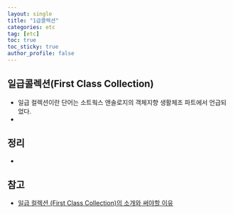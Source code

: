 ```yaml
---
layout: single
title: "1급콜렉션"
categories: etc
tag: [etc]
toc: true
toc_sticky: true
author_profile: false
---
```

## 일급콜렉션(First Class Collection)

* 일급 컬렉션이란 단어는 소트웍스 앤솔로지의 객체지향 생활체조 파트에서 언급되었다.
* 



## 정리

* 



## 참고

* <a href="https://jojoldu.tistory.com/412" target="_blank">일급 컬렉션 (First Class Collection)의 소개와 써야할 이유</a>

